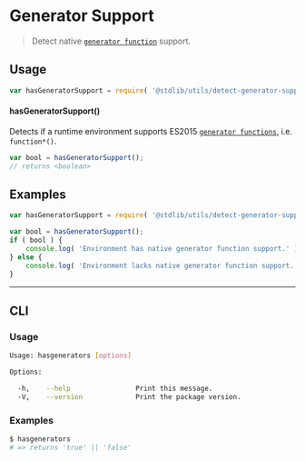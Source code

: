 Generator Support
===

> Detect native [`generator function`][generator-function] support.


<!-- <usage> -->

## Usage

``` javascript
var hasGeneratorSupport = require( '@stdlib/utils/detect-generator-support' );
```

#### hasGeneratorSupport()

Detects if a runtime environment supports ES2015 [`generator functions`][generator-function], i.e. `function*()`.

``` javascript
var bool = hasGeneratorSupport();
// returns <boolean>
```

<!-- </usage> -->


<!-- <examples> -->

## Examples

``` javascript
var hasGeneratorSupport = require( '@stdlib/utils/detect-generator-support' );

var bool = hasGeneratorSupport();
if ( bool ) {
    console.log( 'Environment has native generator function support.' );
} else {
    console.log( 'Environment lacks native generator function support.' );
}
```

<!-- </examples> -->


<!-- <cli> -->

---

## CLI

<!-- <usage> -->

### Usage

``` bash
Usage: hasgenerators [options]

Options:

  -h,    --help                Print this message.
  -V,    --version             Print the package version.
```

<!-- </usage> -->

<!-- <examples> -->

### Examples

``` bash
$ hasgenerators
# => returns 'true' || 'false'
```

<!-- </examples> -->

<!-- </cli> -->


<!-- <links> -->

[generator-function]: https://developer.mozilla.org/en-US/docs/Web/JavaScript/Reference/Statements/function*

<!-- </links> -->
